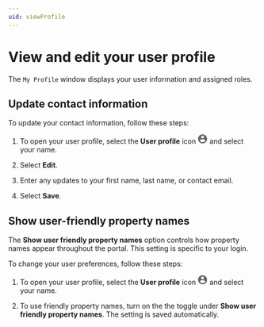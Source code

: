 ```yaml
---
uid: viewProfile
---
```


# View and edit your user profile

The `My Profile` window displays your user information and assigned roles.

## Update contact information

To update your contact information, follow these steps:

1. To open your user profile, select the **User profile** icon ![Card view](images/profile-icon.png) and select your name.

1. Select **Edit**.

1. Enter any updates to your first name, last name, or contact email.

1. Select **Save**.

## Show user-friendly property names

The **Show user friendly property names** option controls how property names appear throughout the portal. This setting is specific to your login.

To change your user preferences, follow these steps:

1. To open your user profile, select the **User profile** icon ![Card view](images/profile-icon.png) and select your name.

1. To use friendly property names, turn on the the toggle under **Show user friendly property names**. The setting is saved automatically.